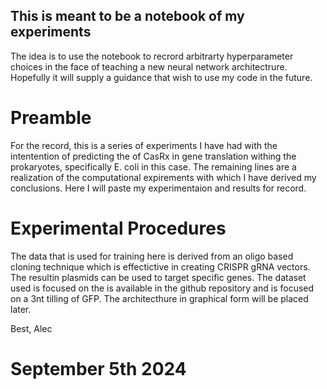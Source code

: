 ## This is meant to be a notebook of my experiments
The idea is to use the notebook to recrord arbitrarty hyperparameter choices in the face of teaching a new neural network architectrure. Hopefully it will supply a guidance that wish to use my code in the future.

# Preamble
For the record, this is a series of experiments I have had with the intentention of predicting the of CasRx in gene translation withing the prokaryotes, specifically E. coli in this case. The remaining lines are a realization of the computational expirements with which I have derived my conclusions. Here I will paste my experimentaion and results for record.

# Experimental Procedures
The data that is used for training here is derived from an oligo based cloning technique which is effectictive in creating CRISPR gRNA vectors. The resultin plasmids can be used to target specific genes. The dataset used is focused on the is available in the github repository and is focused on a 3nt tilling of GFP. The architecthure in graphical form will be placed later.

Best,
Alec
# September 5th 2024
